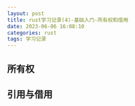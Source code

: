 ```yaml
---
layout: post
title: rust学习记录(4)-基础入门-所有权和借用
date: 2023-06-06 16:08:10
categories: rust
tags: 学习记录
---
```


## 所有权



## 引用与借用